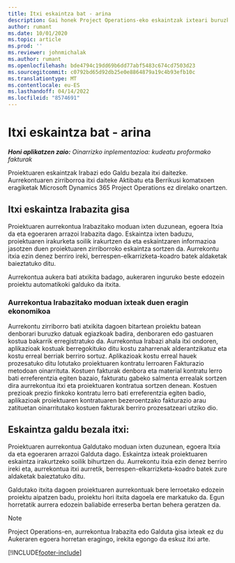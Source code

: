 ```yaml
---
title: Itxi eskaintza bat - arina
description: Gai honek Project Operations-eko eskaintzak ixteari buruzko informazioa ematen du.
author: rumant
ms.date: 10/01/2020
ms.topic: article
ms.prod: ''
ms.reviewer: johnmichalak
ms.author: rumant
ms.openlocfilehash: bde4794c19dd69b6dd77abf5483c674cd7503d23
ms.sourcegitcommit: c0792bd65d92db25e0e8864879a19c4b93efb10c
ms.translationtype: MT
ms.contentlocale: eu-ES
ms.lasthandoff: 04/14/2022
ms.locfileid: "8574691"
---
```

# <a name="close-a-quote---lite"></a>Itxi eskaintza bat - arina

_**Honi aplikatzen zaio:** Oinarrizko inplementazioa: kudeatu proformako fakturak_

Proiektuaren eskaintzak Irabazi edo Galdu bezala itxi daitezke. Aurrekontuaren zirriborroa itxi daiteke Aktibatu eta Berrikusi komatxoen eragiketak Microsoft Dynamics 365 Project Operations ez direlako onartzen.

## <a name="close-a-quote-as-won"></a>Itxi eskaintza Irabazita gisa

Proiektuaren aurrekontua Irabazitako moduan ixten duzunean, egoera Itxia da eta egoeraren arrazoi Irabazita dago. Eskaintza ixten baduzu, proiektuaren irakurketa soilik irakurtzen da eta eskaintzaren informazioa jasotzen duen proiektuaren zirriborroko eskaintza sortzen da. Aurrekontu itxia ezin denez berriro ireki, berrespen-elkarrizketa-koadro batek aldaketak baieztatuko ditu.

Aurrekontua aukera bati atxikita badago, aukeraren inguruko beste edozein proiektu automatikoki galduko da itxita.

### <a name="financial-impact-of-closing-a-quote-as-won"></a>Aurrekontua Irabazitako moduan ixteak duen eragin ekonomikoa

Aurrekontu zirriborro bati atxikita dagoen bitartean proiektu batean denborari buruzko datuak egiazkoak badira, denboraren edo gastuaren kostua bakarrik erregistratuko da. Aurrekontua Irabazi ahala itxi ondoren, aplikazioak kostuak berregokituko ditu kostu zaharrenak alderantzikatuz eta kostu erreal berriak berriro sortuz. Aplikazioak kostu erreal hauek prozesatuko ditu lotutako proiektuaren kontratu lerroaren Fakturazio metodoan oinarrituta. Kostuen fakturak denbora eta material kontratu lerro bati erreferentzia egiten bazaio, fakturatu gabeko salmenta errealak sortzen dira aurrekontua itxi eta proiektuaren kontratua sortzen denean. Kostuen prezioak prezio finkoko kontratu lerro bati erreferentzia egiten badio, aplikazioak proiektuaren kontratuaren bezeroentzako fakturazio arau zatituetan oinarritutako kostuen fakturak berriro prozesatzeari utziko dio.

## <a name="closing-a-quote-as-lost"></a>Eskaintza galdu bezala itxi:

Proiektuaren aurrekontua Galdutako moduan ixten duzunean, egoera Itxia da eta egoeraren arrazoi Galduta dago. Eskaintza ixteak proiektuaren eskaintza irakurtzeko soilik bihurtzen du. Aurrekontu itxia ezin denez berriro ireki eta, aurrekontua itxi aurretik, berrespen-elkarrizketa-koadro batek zure aldaketak baieztatuko ditu.

Galdutako itxita dagoen proiektuaren aurrekontuak bere lerroetako edozein proiektu aipatzen badu, proiektu hori itxita dagoela ere markatuko da. Egun horretatik aurrera edozein baliabide erreserba bertan behera geratzen da.

> [!NOTE]
> Project Operations-en, aurrekontua Irabazita edo Galduta gisa ixteak ez du Aukeraren egoera horretan eragingo, irekita egongo da eskuz itxi arte.


[!INCLUDE[footer-include](../../includes/footer-banner.md)]
